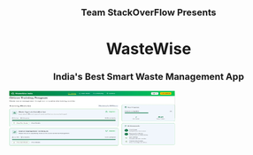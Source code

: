 <html>
  <body>
    <h3 align="center">Team StackOverFlow Presents</h3>
    <h1 align="center">WasteWise</h1>
    <h3 align="center">India's Best Smart Waste Management App</h3>
    <img src="ww1.jpg" height="100" width="300" align="center" alt="photo">
  </body>
</html>
